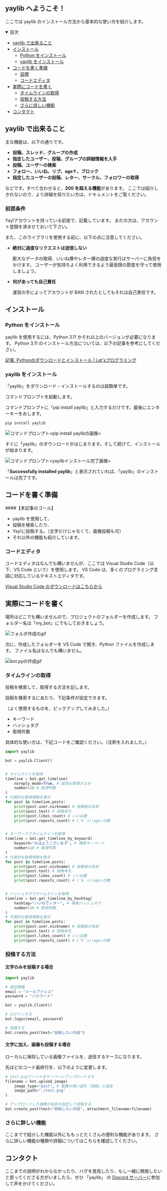 ## yaylib へようこそ！

ここでは yaylib のインストール方法から基本的な使い方を紹介します。

<details open>
    <summary>目次</summary>
    <ul>
        <li><a href="yaylibで出来ること">yaylib で出来ること</a></li>
        <li>
            <a href=#インストール>インストール</a>
            <ul>
                <li><a href="#Pythonをインストール">Python をインストール</a></li>
                <li><a href="#yaylibをインストール">yaylib をインストール</a></li>
            </ul>
        </li>
        <li>
            <a href="コードを書く準備">コードを書く準備</a>
            <ul>
                <li><a href="#本記事のゴール">目標</a></li>
                <li><a href="#コードエディタ">コードエディタ</a></li>
            </ul>
        </li>
        <li>
            <a href="#実際にコードを書く">実際にコードを書く</a>
            <ul>
                <li><a href="#タイムラインの取得">タイムラインの取得</a></li>
                <li><a href="#投稿する方法">投稿する方法</a></li>
                <li><a href="#さらに詳しい機能">さらに詳しい機能</a></li>
            </ul>
        </li>
        <li><a href="コンタクト">コンタクト</a></li>
    </ul>
</details>

## yaylib で出来ること

主な機能は、以下の通りです。

- **投稿、スレッド、グループの作成**
- **指定したユーザー、投稿、グループの詳細情報を入手**
- **投稿、ユーザーの検索**
- **フォロー、いいね、リプ、age↑、ブロック**
- **指定したユーザーの投稿、レター、サークル、フォロワーの取得**

などです。すべて合わせると、**200 を超える機能**があります。
ここでは紹介しきれないので、より詳細を知りたい方は、<a>ドキュメント</a>をご覧ください。

### 前提条件

Yay!アカウントを持っている前提で、記載しています。
まだの方は、アカウント登録を済ませておいて下さい。

また、このライブラリを使用する前に、以下の点に注意してください。

- **絶対に過度なリクエストは送信しない**

  膨大なデータの取得、いいね爆やレター爆の過度な実行はサーバーに負担をかけます。
  ユーザーが気持ちよく利用できるよう最低限の節度を守って使用しましょう。

- **何があっても自己責任**

  運営の手によってアカウントが BAN されたとしてもそれは自己責任です。

## インストール

### Python をインストール

yaylib を使用するには、Python 3.11 かそれ以上のバージョンが必要になります。
Python 3.11 のインストール方法については、以下の記事を参考にしてください。

<a href=https://www.javadrive.jp/python/install/index1.html>
記事: Pythonのダウンロードとインストール | Let'sプログラミング
</a>

### yaylib をインストール

「yaylib」をダウンロード・インストールするのは超簡単です。

コマンドプロンプトを起動します。

コマンドプロンプトに「pip install yaylib」と入力するだけです。最後にエンターキーをおします。

```bash
pip install yaylib
```

<image src="https://github.com/qvco/yaylib/assets/77382767/63c75259-b7de-47ba-a115-d1f14f34864a" alt="コマンドプロンプト<pip install yaylibの画像>">

すぐに「yaylib」のダウンロードがはじまります。そして続けて、インストールが始まります。

<image src="https://github.com/qvco/yaylib/assets/77382767/2751de59-96ac-4b89-9113-48cbbf8bf9d7" alt="コマンドプロンプト<yaylibインストール完了画像>">

「**Successfully installed yaylib**」と表示されていれば、「yaylib」のインストールは完了です。

## コードを書く準備

####【本記事のゴール】

- yaylib を使用して、
- 投稿を検索したり、
- Yay!に投稿する。（文字だけじゃなくて、画像投稿も可）
- それ以外の機能も紹介しています。

### コードエディタ

コードエディタはなんでも構いませんが、ここでは Visual Studio Code（以下、VS Code という）を使用します。
VS Code は、多くのプログラミング言語に対応しているテキストエディタです。

<a href="https://code.visualstudio.com/download">
    Visual Studio Code のダウンロードはこちらから
</a>

## 実際にコードを書く

場所はどこでも構いませんので、プロジェクトのフォルダーを作成します。
フォルダー名は「my_bot」にでもしておきましょう。

<image alt="フォルダ作成のgif">

次に、作成したフォルダーを VS Code で開き、Python ファイルを作成します。
ファイル名はなんでも構いません。

<image alt="bot.pyの作成gif">

### タイムラインの取得

投稿を検索して、取得する方法を記します。

投稿を検索するにあたり、下記条件が設定できます。

（よく使用するものを、ピックアップしてみました。）

- キーワード
- ハッシュタグ
- 取得件数

具体的な使い方は、下記コードをご確認ください。（注釈を入れました。）

```python
import yaylib

bot = yaylib.Client()


# タイムラインを取得
timeline = bot.get_timeline(
    noreply_mode=True, # 返信も取得するか
    number=10 # 取得件数
)
# 代表的な取得情報を表示
for post in timeline.posts:
    print(post.user.nickname) # 投稿者の名前
    print(post.text) # 投稿本文
    print(post.likes_count) # いいね数
    print(post.reposts_count) # (´∀｀∩)↑age↑の数


# キーワードでタイムラインを取得
timeline = bot.get_timeline_by_keyword(
    keyword="おはようございます", # 検索キーワード
    number=10 # 取得件数
)
# 代表的な取得情報を表示
for post in timeline.posts:
    print(post.user.nickname) # 投稿者の名前
    print(post.text) # 投稿本文
    print(post.likes_count) # いいね数
    print(post.reposts_count) # (´∀｀∩)↑age↑の数


# ハッシュタグでタイムラインを取得
timeline = bot.get_timeline_by_hashtag(
    hashtag="いいねでレター", # 検索ハッシュタグ
    number=10 # 取得件数
)
# 代表的な取得情報を表示
for post in timeline.posts:
    print(post.user.nickname) # 投稿者の名前
    print(post.text) # 投稿本文
    print(post.likes_count) # いいね数
    print(post.reposts_count) # (´∀｀∩)↑age↑の数
```

### 投稿する方法

#### 文字のみを投稿する場合

```python
import yaylib

# 認証情報
email = "メールアドレス"
password = "パスワード"

bot = yaylib.Client()

# ログインする
bot.login(email, password)

# 投稿する
bot.create_post(text="投稿したい内容")
```

#### 文字に加え、画像も投稿する場合

ローカルに保存している画像ファイルを、送信するケースになります。

先ほどのコード最終行を、以下のように変更します。

```python
# test.pngファイルをサーバーにアップロードする
filename = bot.upload_image(
    image_type="post", # 画像の使い道を「投稿」に指定
    image_path="./test.png"
)

# アップロードした画像の名前を指定して投稿する
bot.create_post(text="投稿したい内容", attachment_filename=filename)
```

### さらに詳しい機能

ここまでで紹介した機能以外にももっとたくさんの便利な機能があります。
さらに詳しい機能の種類や詳細についてはこちらを確認してください。

## コンタクト

ここまでの説明がわからなかったり、バグを発見したり、もし一緒に開発したいと思ってくださる方がいましたら、ぜひ 「yaylib」 の <a href="https://discord.gg/MEuBfNtqRN">Discord サーバー</a>に参加して声をかけてください。
